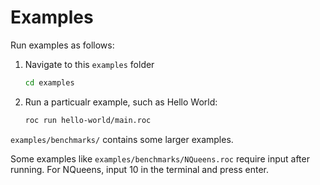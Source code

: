 # Examples

Run examples as follows:

1. Navigate to this `examples` folder

    ```bash
    cd examples
    ```

2. Run a particualr example, such as Hello World:

    ```bash
    roc run hello-world/main.roc
    ```

`examples/benchmarks/` contains some larger examples.

Some examples like `examples/benchmarks/NQueens.roc` require input after running.
For NQueens, input 10 in the terminal and press enter.
